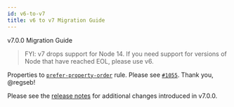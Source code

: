 ```yaml
---
id: v6-to-v7
title: v6 to v7 Migration Guide
---
```


v7.0.0 Migration Guide

> FYI: v7 drops support for Node 14. If you need support for versions of Node that have reached EOL, please use v6.

Properties to [`prefer-property-order`](https://npmpackagejsonlint.org/docs/rules/package-json-properties/prefer-property-order/) rule. Please see [`#1055`](https://github.com/tclindner/npm-package-json-lint/pull/1055). Thank you, @regseb!

Please see the [release notes](https://github.com/tclindner/npm-package-json-lint/releases/tag/v7.0.0) for additional changes introduced in v7.0.0.
